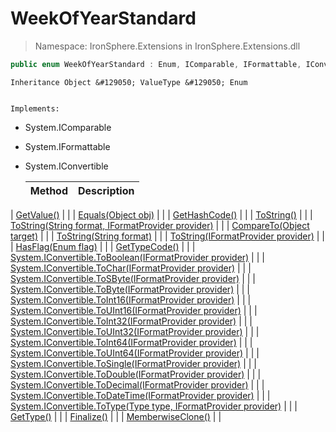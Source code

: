 ﻿


# WeekOfYearStandard

> Namespace: IronSphere.Extensions in  IronSphere.Extensions.dll



```csharp
public enum WeekOfYearStandard : Enum, IComparable, IFormattable, IConvertible
```

    Inheritance Object &#129050; ValueType &#129050; Enum

    
    Implements:
        
* System.IComparable
        
* System.IFormattable
        
* System.IConvertible




    | Method | Description |
    | --- | --- |
| [GetValue()](Link) |  |
| [Equals(Object obj)](Link) |  |
| [GetHashCode()](Link) |  |
| [ToString()](Link) |  |
| [ToString(String format, IFormatProvider provider)](Link) |  |
| [CompareTo(Object target)](Link) |  |
| [ToString(String format)](Link) |  |
| [ToString(IFormatProvider provider)](Link) |  |
| [HasFlag(Enum flag)](Link) |  |
| [GetTypeCode()](Link) |  |
| [System.IConvertible.ToBoolean(IFormatProvider provider)](Link) |  |
| [System.IConvertible.ToChar(IFormatProvider provider)](Link) |  |
| [System.IConvertible.ToSByte(IFormatProvider provider)](Link) |  |
| [System.IConvertible.ToByte(IFormatProvider provider)](Link) |  |
| [System.IConvertible.ToInt16(IFormatProvider provider)](Link) |  |
| [System.IConvertible.ToUInt16(IFormatProvider provider)](Link) |  |
| [System.IConvertible.ToInt32(IFormatProvider provider)](Link) |  |
| [System.IConvertible.ToUInt32(IFormatProvider provider)](Link) |  |
| [System.IConvertible.ToInt64(IFormatProvider provider)](Link) |  |
| [System.IConvertible.ToUInt64(IFormatProvider provider)](Link) |  |
| [System.IConvertible.ToSingle(IFormatProvider provider)](Link) |  |
| [System.IConvertible.ToDouble(IFormatProvider provider)](Link) |  |
| [System.IConvertible.ToDecimal(IFormatProvider provider)](Link) |  |
| [System.IConvertible.ToDateTime(IFormatProvider provider)](Link) |  |
| [System.IConvertible.ToType(Type type, IFormatProvider provider)](Link) |  |
| [GetType()](Link) |  |
| [Finalize()](Link) |  |
| [MemberwiseClone()](Link) |  |

